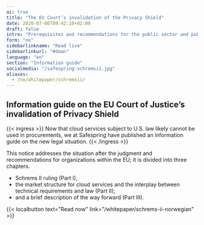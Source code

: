 ```yaml
---
ai: true
title: "The EU Court’s invalidation of the Privacy Shield"
date: 2020-07-06T09:42:10+02:00
draft: false
intro: "Prerequisites and recommendations for the public sector and public-sector suppliers."
form: "no"
sidebarlinkname: "Read live"
sidebarlinkurl: "#down"
language: "en"
section: "Information guide"
socialmedia: "/safespring-schremsii.jpg"
aliases:
  - /no/whitepaper/schremsii/
---
```


## Information guide on the EU Court of Justice’s invalidation of Privacy Shield

{{< ingress >}}
Now that cloud services subject to U.S. law likely cannot be used in procurements, we at Safespring have published an information guide on the new legal situation.
{{< /ingress >}}

This notice addresses the situation after the judgment and recommendations for organizations within the EU; it is divided into three chapters. <span id="down"></span>

- Schrems II ruling (Part I),
- the market structure for cloud services and the interplay between technical requirements and law (Part II);
- and a brief description of the way forward (Part III).

{{< localbutton text="Read now" link="/whitepaper/schrems-ii-norwegian" >}}
